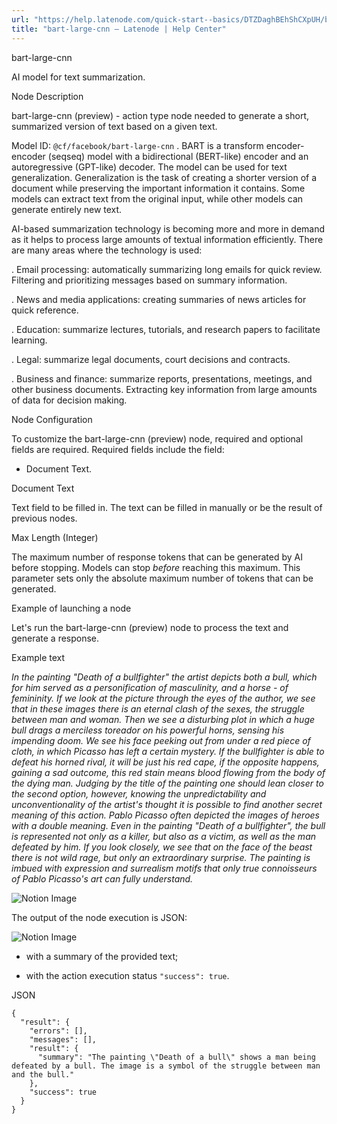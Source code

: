 ```yaml
---
url: "https://help.latenode.com/quick-start--basics/DTZDaghBEhShCXpUH/bart-large-cnn/kEYxeVTnzPPnSxru"
title: "bart-large-cnn – Latenode | Help Center"
---
```


 bart-large-cnn

AI model for text summarization.


 Node Description

bart-large-cnn (preview) \- action type node needed to generate a short, summarized version of text based on a given text.



Model ID: `@cf/facebook/bart-large-cnn` . BART is a transform encoder-encoder (seqseq) model with a bidirectional (BERT-like) encoder and an autoregressive (GPT-like) decoder. The model can be used for text generalization. Generalization is the task of creating a shorter version of a document while preserving the important information it contains. Some models can extract text from the original input, while other models can generate entirely new text.

  

AI-based summarization technology is becoming more and more in demand as it helps to process large amounts of textual information efficiently. There are many areas where the technology is used:

\. Email processing: automatically summarizing long emails for quick review. Filtering and prioritizing messages based on summary information.

\. News and media applications: creating summaries of news articles for quick reference.

\. Education: summarize lectures, tutorials, and research papers to facilitate learning.

\. Legal: summarize legal documents, court decisions and contracts.

\. Business and finance: summarize reports, presentations, meetings, and other business documents. Extracting key information from large amounts of data for decision making.

  

 Node Configuration

To customize the bart-large-cnn (preview) node, required and optional fields are required. Required fields include the field:

- Document Text.

 Document Text

Text field to be filled in. The text can be filled in manually or be the result of previous nodes.

 Max Length (Integer)

The maximum number of response tokens that can be generated by AI before stopping. Models can stop _before_ reaching this maximum. This parameter sets only the absolute maximum number of tokens that can be generated.

 Example of launching a node

Let's run the bart-large-cnn (preview) node to process the text and generate a response.

Example text

_In the painting "Death of a bullfighter" the artist depicts both a bull, which for him served as a personification of masculinity, and a horse - of femininity. If we look at the picture through the eyes of the author, we see that in these images there is an eternal clash of the sexes, the struggle between man and woman._
_Then we see a disturbing plot in which a huge bull drags a merciless toreador on his powerful horns, sensing his impending doom. We see his face peeking out from under a red piece of cloth, in which Picasso has left a certain mystery. If the bullfighter is able to defeat his horned rival, it will be just his red cape, if the opposite happens, gaining a sad outcome, this red stain means blood flowing from the body of the dying man. Judging by the title of the painting one should lean closer to the second option, however, knowing the unpredictability and unconventionality of the artist's thought it is possible to find another secret meaning of this action._
_Pablo Picasso often depicted the images of heroes with a double meaning. Even in the painting "Death of a bullfighter", the bull is represented not only as a killer, but also as a victim, as well as the man defeated by him. If you look closely, we see that on the face of the beast there is not wild rage, but only an extraordinary surprise. The painting is imbued with expression and surrealism motifs that only true connoisseurs of Pablo Picasso's art can fully understand._

![Notion Image](https://www.notion.so/image/https%A%F%Fprod-files-secure.s.us-west-.amazonaws.com%Ffbefde--fff--dca%Fd-ace--b-fcfada%FUntitled.png?table=block&id=d-a-b-ec-ecaab&cache=v)

The output of the node execution is JSON:

![Notion Image](https://www.notion.so/image/https%A%F%Fprod-files-secure.s.us-west-.amazonaws.com%Ffbefde--fff--dca%Faab-e-cd-cbb-ddcfec%FUntitled.png?table=block&id=d-a--b-cfabe&cache=v)

- with a summary of the provided text;

- with the action execution status `"success": true`.

JSON

```
{
  "result": {
    "errors": [],
    "messages": [],
    "result": {
      "summary": "The painting \"Death of a bull\" shows a man being defeated by a bull. The image is a symbol of the struggle between man and the bull."
    },
    "success": true
  }
}
```